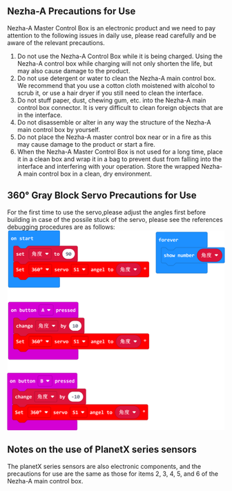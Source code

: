 ##  Nezha-A  Precautions for Use
Nezha-A Master Control Box is an electronic product and we need to pay attention to the following issues in daily use, please read carefully and be aware of the relevant precautions.

1. Do not use the Nezha-A Control Box while it is being charged. Using the Nezha-A control box while charging will not only shorten the life, but may also cause damage to the product.
2. Do not use detergent or water to clean the Nezha-A main control box. We recommend that you use a cotton cloth moistened with alcohol to scrub it, or use a hair dryer if you still need to clean the interface.
3. Do not stuff paper, dust, chewing gum, etc. into the Nezha-A main control box connector. It is very difficult to clean foreign objects that are in the interface.
4. Do not disassemble or alter in any way the structure of the Nezha-A main control box by yourself.
5. Do not place the Nezha-A master control box near or in a fire as this may cause damage to the product or start a fire.
6. When the Nezha-A Master Control Box is not used for a long time, place it in a clean box and wrap it in a bag to prevent dust from falling into the interface and interfering with your operation. Store the wrapped Nezha-A main control box in a clean, dry environment.
## 360° Gray Block Servo Precautions for Use
For the first time to use the servo,please adjust the angles first before building in case of the possile stuck of the servo, please see the references debugging procedures are as follows:
 ![](./images/nezha_0001.png)

## Notes on the use of PlanetX series sensors
The planetX series sensors are also electronic components, and the precautions for use are the same as those for items 2, 3, 4, 5, and 6 of the Nezha-A main control box.

